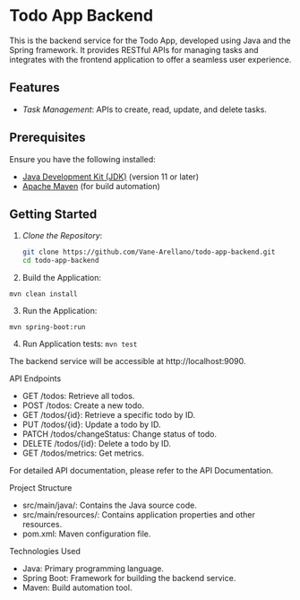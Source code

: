 # Todo App Backend

This is the backend service for the Todo App, developed using Java and the Spring framework. It provides RESTful APIs for managing tasks and integrates with the frontend application to offer a seamless user experience.

## Features

- *Task Management*: APIs to create, read, update, and delete tasks.

## Prerequisites

Ensure you have the following installed:

- [Java Development Kit (JDK)](https://www.oracle.com/java/technologies/javase-jdk11-downloads.html) (version 11 or later)
- [Apache Maven](https://maven.apache.org/) (for build automation)

## Getting Started

1. *Clone the Repository*:

   ```bash
   git clone https://github.com/Vane-Arellano/todo-app-backend.git
   cd todo-app-backend


2.	Build the Application:

```mvn clean install```


3. Run the Application:

```mvn spring-boot:run```

4. Run Application tests: 
```mvn test```


The backend service will be accessible at http://localhost:9090.

API Endpoints
- GET /todos: Retrieve all todos.
- POST /todos: Create a new todo.
- GET /todos/{id}: Retrieve a specific todo by ID.
- PUT /todos/{id}: Update a todo by ID.
- PATCH /todos/changeStatus: Change status of todo.
- DELETE /todos/{id}: Delete a todo by ID.
- GET /todos/metrics: Get metrics.

For detailed API documentation, please refer to the API Documentation.

Project Structure
- src/main/java/: Contains the Java source code.
- src/main/resources/: Contains application properties and other resources.
- pom.xml: Maven configuration file.

Technologies Used
- Java: Primary programming language.
- Spring Boot: Framework for building the backend service.
- Maven: Build automation tool.
